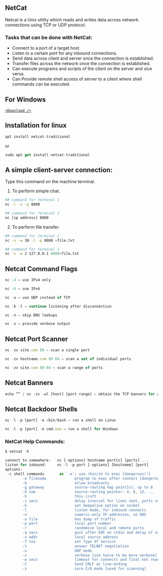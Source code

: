 ## NetCat
Netcat is a Unix utility which reads and writes data across network connections using TCP or UDP protocol. 

### Tasks that can be done with NetCat:

* Connect to a port of a target host.
* Listen to a certain port for any inbound connections.
* Send data across client and server once the connection is established.
* Transfer files across the network once the connection is established.
* Can execute programs and scripts of the client on the server and vice versa.
* Can Provide remote shell access of server to a client where shell commands can be executed.


## For Windows

[`<Download />`](https://sourceforge.net/projects/nc110/)

## Installation for linux

```js
apt install netcat-traditional
```
or

```js
sudo apt-get install netcat-traditional
```

## A simple client-server connection:

Type this command on the machine terminal. 
1. To perform simple chat.

```sh
## command for terminal 1
nc -l -v -p 8080
```

```sh
## command for terminal 2
nc [ip address] 8080
```

2. To perform file transfer.

```sh
## command for terminal 1
nc -v -w 30 -l -p 8080 >file.txt
```

```sh
## command for terminal 2
nc -v -w 2 127.0.0.1 8080<file.txt
```

## Netcat Command Flags
```js
nc -4 – use IPv4 only

nc -6 – use IPv6

nc -u – use UDP instead of TCP

nc -k -l – continue listening after disconnection

nc -n – skip DNS lookups

nc -v – provide verbose output
```


## Netcat Port Scanner
```js
nc -zv site.com 80 – scan a single port

nc -zv hostname.com 80 84 – scan a set of individual ports

nc -zv site.com 80-84 – scan a range of ports
```

## Netcat Banners
```js
echo “” | nc -zv -wl [host] [port range] – obtain the TCP banners for a range of ports
```

## Netcat Backdoor Shells
```js
nc -l -p [port] -e /bin/bash – run a shell on Linux

nc -l -p [port] -e cmd.exe – run a shell for Windows
```

### NetCat Help Commands:

```js
$ netcat -h
```

```js
connect to somewhere:   nc [-options] hostname port[s] [ports] ... 
listen for inbound:     nc -l -p port [-options] [hostname] [port]
options:
 -c shell commands       as `-e'; use /bin/sh to exec [dangerous!!]
        -e filename             program to exec after connect [dangerous!!]
        -b                      allow broadcasts
        -g gateway              source-routing hop point[s], up to 8
        -G num                  source-routing pointer: 4, 8, 12, ...
        -h                      this cruft
        -i secs                 delay interval for lines sent, ports scanned
        -k                      set keepalive option on socket
        -l                      listen mode, for inbound connects
        -n                      numeric-only IP addresses, no DNS
        -o file                 hex dump of traffic
        -p port                 local port number
        -r                      randomize local and remote ports
        -q secs                 quit after EOF on stdin and delay of secs
        -s addr                 local source address
        -T tos                  set Type Of Service
        -t                      answer TELNET negotiation
        -u                      UDP mode
        -v                      verbose [use twice to be more verbose]
        -w secs                 timeout for connects and final net reads
        -C                      Send CRLF as line-ending
        -z                      zero-I/O mode [used for scanning]
```


